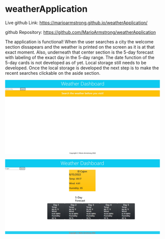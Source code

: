 # weatherApplication

Live github Link: https://marioarmstrong.github.io/weatherApplication/ 

github Repository: https://github.com/MarioArmstrong/weatherApplication

The application is functional! When the user searches a city the welcome section dissapears and the weather is printed on the screen as it is at that exact moment. Also, underneath that center section is the 5-day forecast with labeling of the exact day in the 5-day range. The date function of the 5-day cards is not developed as of yet. Local storage still needs to be developed. Once the local storage is developed the next step is to make the recent searches clickable on the aside section.



![](./assets/extra/Screenshot%202022-08-03%20171445.jpg)

![](./assets/extra/Screenshot%202022-08-15%20225720.jpg)
